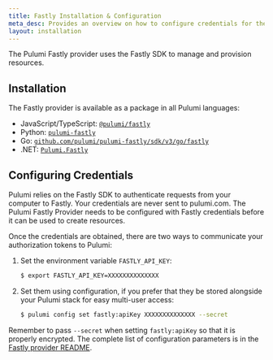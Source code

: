 ```yaml
---
title: Fastly Installation & Configuration
meta_desc: Provides an overview on how to configure credentials for the Pulumi Fastly Provider.
layout: installation
---
```


The Pulumi Fastly provider uses the Fastly SDK to manage and provision resources.

## Installation

The Fastly provider is available as a package in all Pulumi languages:

* JavaScript/TypeScript: [`@pulumi/fastly`](https://www.npmjs.com/package/@pulumi/fastly)
* Python: [`pulumi-fastly`](https://pypi.org/project/pulumi-fastly/)
* Go: [`github.com/pulumi/pulumi-fastly/sdk/v3/go/fastly`](https://github.com/pulumi/pulumi-fastly)
* .NET: [`Pulumi.Fastly`](https://www.nuget.org/packages/Pulumi.Fastly)

## Configuring Credentials

Pulumi relies on the Fastly SDK to authenticate requests from your computer to Fastly. Your credentials are never sent
to pulumi.com.
The Pulumi Fastly Provider needs to be configured with Fastly credentials
before it can be used to create resources.

Once the credentials are obtained, there are two ways to communicate your authorization tokens to Pulumi:

1. Set the environment variable `FASTLY_API_KEY`:

    ```bash
    $ export FASTLY_API_KEY=XXXXXXXXXXXXXX
    ```

2. Set them using configuration, if you prefer that they be stored alongside your Pulumi stack for easy multi-user access:

    ```bash
    $ pulumi config set fastly:apiKey XXXXXXXXXXXXXX --secret
    ```

Remember to pass `--secret` when setting `fastly:apiKey` so that it is properly encrypted. The complete list of
configuration parameters is in the [Fastly provider README](https://github.com/pulumi/pulumi-fastly/blob/master/README.md).
